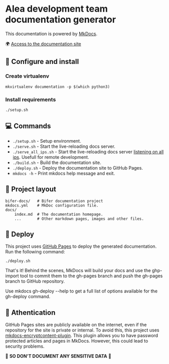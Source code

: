 # Alea development team documentation generator

This documentation is powered by [MkDocs](https://www.mkdocs.org).

:earth_africa: [Access to the documentation site](https://raulvillares.github.io/documentation_spike/)

## :nut_and_bolt: Configure and install

### Create virtualenv

```
mkvirtualenv documentation -p $(which python3)
```

### Install requirements

```
./setup.sh
```

## :computer: Commands

* `./setup.sh` - Setup environment.
* `./serve.sh` - Start the live-reloading docs server.
* `./serve_all_ips.sh` - Start the live-reloading docs server [listening on all ips](https://github.com/mkdocs/mkdocs/issues/1239). Usefull for remote development.
* `./build.sh` - Build the documentation site.
* `./deploy.sh` - Deploy the documentation site to GitHub Pages.
* `mkdocs -h` - Print mkdocs help message and exit.

## :card_index: Project layout
    bifer-docs/   # Bifer documentation project
    mkdocs.yml    # MkDoc configuration file.
    docs/
        index.md  # The documentation homepage.
        ...       # Other markdown pages, images and other files.

## :rocket: Deploy

This project uses [GitHub Pages](https://pages.github.com/) to deploy the generated documentation. Run the following command:

```
./deploy.sh
```

That's it! Behind the scenes, MkDocs will build your docs and use the ghp-import tool to commit them to the gh-pages branch and push the gh-pages branch to GitHub repository.

Use mkdocs gh-deploy --help to get a full list of options available for the gh-deploy command.


## :vertical_traffic_light: Athentication

GitHub Pages sites are publicly available on the internet, even if the repository for the site is private or internal.
To avoid this, this project uses [mkdocs-encryptcontent-plugin](https://pypi.org/project/mkdocs-encryptcontent-plugin/).
This plugin allows you to have password protected articles and pages in MkDocs.
However, this could lead to security problems.

:rotating_light: **SO DON'T DOCUMENT ANY SENSITIVE DATA** :rotating_light:
